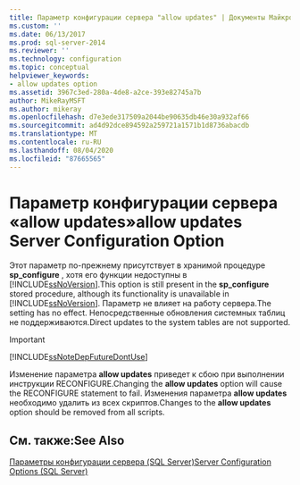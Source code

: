 ```yaml
---
title: Параметр конфигурации сервера "allow updates" | Документы Майкрософт
ms.custom: ''
ms.date: 06/13/2017
ms.prod: sql-server-2014
ms.reviewer: ''
ms.technology: configuration
ms.topic: conceptual
helpviewer_keywords:
- allow updates option
ms.assetid: 3967c3ed-280a-4de8-a2ce-393e82745a7b
author: MikeRayMSFT
ms.author: mikeray
ms.openlocfilehash: d7e3ede317509a2044be90635db46e30a932af66
ms.sourcegitcommit: ad4d92dce894592a259721a1571b1d8736abacdb
ms.translationtype: MT
ms.contentlocale: ru-RU
ms.lasthandoff: 08/04/2020
ms.locfileid: "87665565"
---
```

# <a name="allow-updates-server-configuration-option"></a><span data-ttu-id="9fdc4-102">Параметр конфигурации сервера «allow updates»</span><span class="sxs-lookup"><span data-stu-id="9fdc4-102">allow updates Server Configuration Option</span></span>
  <span data-ttu-id="9fdc4-103">Этот параметр по-прежнему присутствует в хранимой процедуре **sp_configure** , хотя его функции недоступны в [!INCLUDE[ssNoVersion](../../includes/ssnoversion-md.md)].</span><span class="sxs-lookup"><span data-stu-id="9fdc4-103">This option is still present in the **sp_configure** stored procedure, although its functionality is unavailable in [!INCLUDE[ssNoVersion](../../includes/ssnoversion-md.md)].</span></span> <span data-ttu-id="9fdc4-104">Параметр не влияет на работу сервера.</span><span class="sxs-lookup"><span data-stu-id="9fdc4-104">The setting has no effect.</span></span> <span data-ttu-id="9fdc4-105">Непосредственные обновления системных таблиц не поддерживаются.</span><span class="sxs-lookup"><span data-stu-id="9fdc4-105">Direct updates to the system tables are not supported.</span></span>  
  
> [!IMPORTANT]  
>  [!INCLUDE[ssNoteDepFutureDontUse](../../includes/ssnotedepfuturedontuse-md.md)]  
  
 <span data-ttu-id="9fdc4-106">Изменение параметра **allow updates** приведет к сбою при выполнении инструкции RECONFIGURE.</span><span class="sxs-lookup"><span data-stu-id="9fdc4-106">Changing the **allow updates** option will cause the RECONFIGURE statement to fail.</span></span> <span data-ttu-id="9fdc4-107">Изменения параметра **allow updates** необходимо удалить из всех скриптов.</span><span class="sxs-lookup"><span data-stu-id="9fdc4-107">Changes to the **allow updates** option should be removed from all scripts.</span></span>  
  
## <a name="see-also"></a><span data-ttu-id="9fdc4-108">См. также:</span><span class="sxs-lookup"><span data-stu-id="9fdc4-108">See Also</span></span>  
 [<span data-ttu-id="9fdc4-109">Параметры конфигурации сервера (SQL Server)</span><span class="sxs-lookup"><span data-stu-id="9fdc4-109">Server Configuration Options &#40;SQL Server&#41;</span></span>](server-configuration-options-sql-server.md)  
  
  
